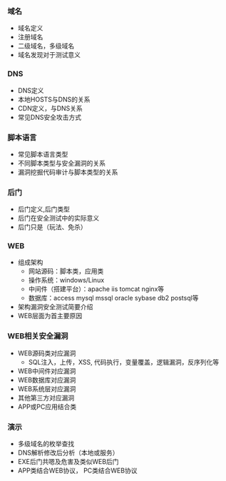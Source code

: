
### 域名
- 域名定义
- 注册域名
- 二级域名，多级域名
- 域名发现对于测试意义

### DNS
- DNS定义
- 本地HOSTS与DNS的关系
- CDN定义，与DNS关系
- 常见DNS安全攻击方式

### 脚本语言
- 常见脚本语言类型
- 不同脚本类型与安全漏洞的关系
- 漏洞挖掘代码审计与脚本类型的关系

### 后门
- 后门定义,后门类型
- 后门在安全测试中的实际意义
- 后门只是（玩法、免杀）

### WEB
- 组成架构
    - 网站源码：脚本类，应用类
    - 操作系统：windows/Linux
    - 中间件（搭建平台）：apache iis tomcat nginx等
    - 数据库：access mysql mssql oracle sybase db2 postsql等
- 架构漏洞安全测试简要介绍
- WEB层面为首主要原因

### WEB相关安全漏洞
- WEB源码类对应漏洞
    - SQL注入，上传，XSS, 代码执行，变量覆盖，逻辑漏洞，反序列化等
- WEB中间件对应漏洞
- WEB数据库对应漏洞
- WEB系统层对应漏洞
- 其他第三方对应漏洞
- APP或PC应用结合类

### 演示
- 多级域名的枚举查找
- DNS解析修改后分析（本地或服务）
- EXE后门共嗯及危害及类似WEB后门
- APP类结合WEB协议， PC类结合WEB协议
